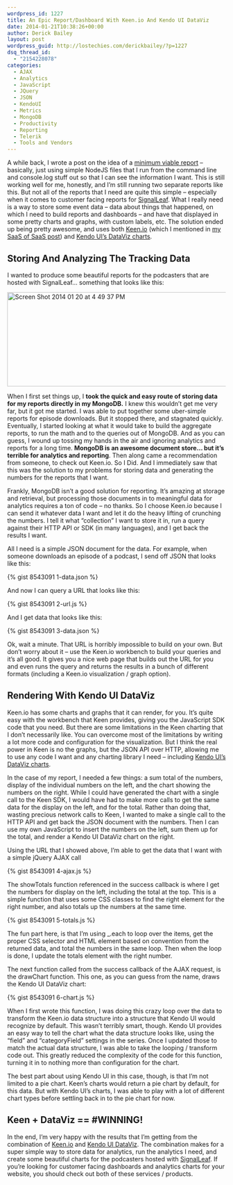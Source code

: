```yaml
---
wordpress_id: 1227
title: An Epic Report/Dashboard With Keen.io And Kendo UI DataViz
date: 2014-01-21T10:38:26+00:00
author: Derick Bailey
layout: post
wordpress_guid: http://lostechies.com/derickbailey/?p=1227
dsq_thread_id:
  - "2154228078"
categories:
  - AJAX
  - Analytics
  - JavaScript
  - JQuery
  - JSON
  - KendoUI
  - Metrics
  - MongoDB
  - Productivity
  - Reporting
  - Telerik
  - Tools and Vendors
---
```

A while back, I wrote a post on the idea of a [minimum viable report](http://lostechies.com/derickbailey/2013/10/18/minimum-viable-reports-a-nodejs-script-and-console-log/) &#8211; basically, just using simple NodeJS files that I run from the command line and console.log stuff out so that I can see the information I want. This is still working well for me, honestly, and I&#8217;m still running two separate reports like this. But not all of the reports that I need are quite this simple &#8211; especially when it comes to customer facing reports for [SignalLeaf](http://signalleaf.com). What I really need is a way to store some event data &#8211; data about things that happened, on which I need to build reports and dashboards &#8211; and have that displayed in some pretty charts and graphs, with custom labels, etc. The solution ended up being pretty awesome, and uses both [Keen.io](http://keen.io) (which I mentioned in [my SaaS of SaaS post](http://lostechies.com/derickbailey/2014/01/14/stitching-together-a-saas-of-saas-and-never-owning-a-single-server/)) and [Kendo UI&#8217;s DataViz charts](http://demos.kendoui.com/dataviz/overview/index.html). 

 

## Storing And Analyzing The Tracking Data

I wanted to produce some beautiful reports for the podcasters that are hosted with SignalLeaf&#8230; something that looks like this:

<img src="http://lostechies.com/derickbailey/files/2014/01/Screen-Shot-2014-01-20-at-4.49.37-PM.png" alt="Screen Shot 2014 01 20 at 4 49 37 PM" width="600" height="217" border="0" />

When I first set things up, I **took the quick and easy route of storing data for my reports directly in my MongoDB.** I knew this wouldn&#8217;t get me very far, but it got me started. I was able to put together some uber-simple reports for episode downloads. But it stopped there, and stagnated quickly. Eventually, I started looking at what it would take to build the aggregate reports, to run the math and to the queries out of MongoDB. And as you can guess, I wound up tossing my hands in the air and ignoring analytics and reports for a long time. **MongoDB is an awesome document store&#8230; but it&#8217;s terrible for analytics and reporting**. Then along came a recommendation from someone, to check out Keen.io. So I Did. And I immediately saw that this was the solution to my problems for storing data and generating the numbers for the reports that I want. 

Frankly, MongoDB isn&#8217;t a good solution for reporting. It&#8217;s amazing at storage and retrieval, but processing those documents in to meaningful data for analytics requires a ton of code &#8211; no thanks. So I choose Keen.io because I can send it whatever data I want and let it do the heavy lifting of crunching the numbers. I tell it what &#8220;collection&#8221; I want to store it in, run a query against their HTTP API or SDK (in many languages), and I get back the results I want.

All I need is a simple JSON document for the data. For example, when someone downloads an episode of a podcast, I send off JSON that looks like this:

{% gist 8543091 1-data.json %}

And now I can query a URL that looks like this:

{% gist 8543091 2-url.js %}

And I get data that looks like this:

{% gist 8543091 3-data.json %}

Ok, wait a minute. That URL is horribly impossible to build on your own. But don&#8217;t worry about it &#8211; use the Keen.io workbench to build your queries and it&#8217;s all good. It gives you a nice web page that builds out the URL for you and even runs the query and returns the results in a bunch of different formats (including a Keen.io visualization / graph option).

## Rendering With Kendo UI DataViz 

Keen.io has some charts and graphs that it can render, for you. It&#8217;s quite easy with the workbench that Keen provides, giving you the JavaScript SDK code that you need. But there are some limitations in the Keen charting that I don&#8217;t necessarily like. You can overcome most of the limitations by writing a lot more code and configuration for the visualization. But I think the real power in Keen is no the graphs, but the JSON API over HTTP, allowing me to use any code I want and any charting library I need &#8211; including [Kendo UI&#8217;s DataViz charts](http://demos.kendoui.com/dataviz/overview/index.html). 

In the case of my report, I needed a few things: a sum total of the numbers, display of the individual numbers on the left, and the chart showing the numbers on the right. While I could have generated the chart with a single call to the Keen SDK, I would have had to make more calls to get the same data for the display on the left, and for the total. Rather than doing that, wasting precious network calls to Keen, I wanted to make a single call to the HTTP API and get back the JSON document with the numbers. Then I can use my own JavaScript to insert the numbers on the left, sum them up for the total, and render a Kendo UI DataViz chart on the right.

Using the URL that I showed above, I&#8217;m able to get the data that I want with a simple jQuery AJAX call

{% gist 8543091 4-ajax.js %}

The showTotals function referenced in the success callback is where I get the numbers for display on the left, including the total at the top. This is a simple function that uses some CSS classes to find the right element for the right number, and also totals up the numbers at the same time.

{% gist 8543091 5-totals.js %}

The fun part here, is that I&#8217;m using _.each to loop over the items, get the proper CSS selector and HTML element based on convention from the returned data, and total the numbers in the same loop. Then when the loop is done, I update the totals element with the right number.

The next function called from the success callback of the AJAX request, is the drawChart function. This one, as you can guess from the name, draws the Kendo UI DataViz chart:

{% gist 8543091 6-chart.js %}

When I first wrote this function, I was doing this crazy loop over the data to transform the Keen.io data structure into a structure that Kendo UI would recognize by default. This wasn&#8217;t terribly smart, though. Kendo UI provides an easy way to tell the chart what the data structure looks like, using the &#8220;field&#8221; and &#8220;categoryField&#8221; settings in the series. Once I updated those to match the actual data structure, I was able to take the looping / transform code out. This greatly reduced the complexity of the code for this function, turning it in to nothing more than configuration for the chart. 

The best part about using Kendo UI in this case, though, is that I&#8217;m not limited to a pie chart. Keen&#8217;s charts would return a pie chart by default, for this data. But with Kendo UI&#8217;s charts, I was able to play with a lot of different chart types before settling back in to the pie chart for now.

## Keen + DataViz == #WINNING!

In the end, I&#8217;m very happy with the results that I&#8217;m getting from the combination of [Keen.io](http://keen.io) and [Kendo UI DataViz](http://demos.kendoui.com/dataviz/overview/index.html). The combination makes for a super simple way to store data for analytics, run the analytics I need, and create some beautiful charts for the podcasters hosted with [SignalLeaf](http://signalleaf.com). If you&#8217;re looking for customer facing dashboards and analytics charts for your website, you should check out both of these services / products. 
